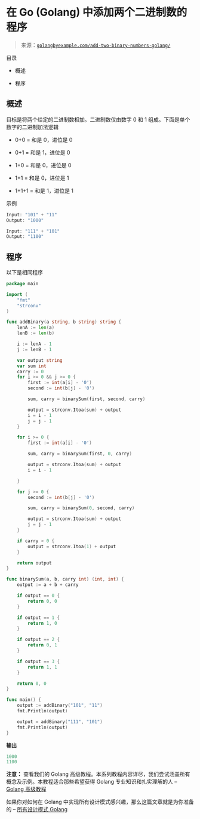 <!--yml

category: 未分类

date: 2024-10-13 06:45:36

-->

# 在 Go (Golang) 中添加两个二进制数的程序

> 来源：[`golangbyexample.com/add-two-binary-numbers-golang/`](https://golangbyexample.com/add-two-binary-numbers-golang/)

目录

+   概述

+   程序

## **概述**

目标是将两个给定的二进制数相加。二进制数仅由数字 0 和 1 组成。下面是单个数字的二进制加法逻辑

+   0+0 = 和是 0，进位是 0

+   0+1 = 和是 1，进位是 0

+   1+0 = 和是 0，进位是 0

+   1+1 = 和是 0，进位是 1

+   1+1+1 = 和是 1，进位是 1

示例

```go
Input: "101" + "11"
Output: "1000"

Input: "111" + "101"
Output: "1100"
```

## **程序**

以下是相同程序

```go
package main

import (
	"fmt"
	"strconv"
)

func addBinary(a string, b string) string {
	lenA := len(a)
	lenB := len(b)

	i := lenA - 1
	j := lenB - 1

	var output string
	var sum int
	carry := 0
	for i >= 0 && j >= 0 {
		first := int(a[i] - '0')
		second := int(b[j] - '0')

		sum, carry = binarySum(first, second, carry)

		output = strconv.Itoa(sum) + output
		i = i - 1
		j = j - 1
	}

	for i >= 0 {
		first := int(a[i] - '0')

		sum, carry = binarySum(first, 0, carry)

		output = strconv.Itoa(sum) + output
		i = i - 1

	}

	for j >= 0 {
		second := int(b[j] - '0')

		sum, carry = binarySum(0, second, carry)

		output = strconv.Itoa(sum) + output
		j = j - 1
	}

	if carry > 0 {
		output = strconv.Itoa(1) + output
	}

	return output
}

func binarySum(a, b, carry int) (int, int) {
	output := a + b + carry

	if output == 0 {
		return 0, 0
	}

	if output == 1 {
		return 1, 0
	}

	if output == 2 {
		return 0, 1
	}

	if output == 3 {
		return 1, 1
	}

	return 0, 0
}

func main() {
	output := addBinary("101", "11")
	fmt.Println(output)

	output = addBinary("111", "101")
	fmt.Println(output)
}
```

**输出**

```go
1000
1100
```

**注意：** 查看我们的 Golang 高级教程。本系列教程内容详尽，我们尝试涵盖所有概念及示例。本教程适合那些希望获得 Golang 专业知识和扎实理解的人 – [Golang 高级教程](https://golangbyexample.com/golang-comprehensive-tutorial/)

如果你对如何在 Golang 中实现所有设计模式感兴趣，那么这篇文章就是为你准备的 – [所有设计模式 Golang](https://golangbyexample.com/all-design-patterns-golang/)


